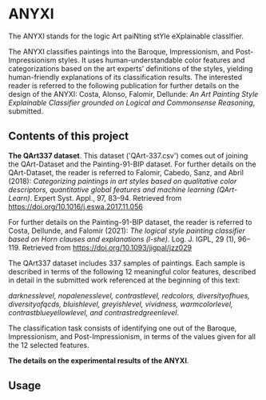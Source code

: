 # ANYXI

The ANYXI stands for the logic Art paiNting stYle eXplainable classIfier. 

The ANYXI classifies paintings into the Baroque, Impressionism, and Post-Impressionism styles. It uses human-understandable color features 
and categorizations based on the art experts’ definitions of the styles, yielding human-friendly explanations of its classification results. 
The interested reader is referred to the following publication for further details on the design of the ANYXI: 
  Costa, Alonso, Falomir, Dellunde: _An Art Painting Style Explainable Classifier grounded on Logical and Commonsense Reasoning_, submitted.

## Contents of this project

**The QArt337 dataset**. This dataset ('QArt-337.csv') comes out of joining the QArt-Dataset and the Painting-91-BIP dataset. For further details on the QArt-Dataset, the
reader is referred to
   Falomir, Cabedo, Sanz, and Abril (2018): _Categorizing paintings in art styles based on qualitative color descriptors, quantitative global features and
machine learning (QArt-Learn)_. Expert Syst. Appl., 97, 83–94. Retrieved from https://doi.org/10.1016/j.eswa.2017.11.056

For further details on the Painting-91-BIP dataset, the reader is referred to
Costa, Dellunde, and Falomir (2021): _The logical style painting classifier based on Horn clauses and explanations (l-she)_. Log. J. IGPL, 29 (1), 96–119. 
Retrieved from https://doi.org/10.1093/jigpal/jzz029

The QArt337 dataset includes 337 samples of paintings. Each sample is described in terms of the following 12 meaningful color features, described in 
detail in the submitted work referenced at the beginning of this text:

_darknesslevel, nopalenesslevel, contrastlevel, redcolors, diversityofhues, diversityofqcds, bluishlevel, greyishlevel, vividness, warmcolorlevel, 
contrastblueyellowlevel, and contrastredgreenlevel_.

The classification task consists of identifying one out of the Baroque, Impressionism, and Post-Impressionism, in terms of the values given for 
all the 12 selected features. 



**The details on the experimental results of the ANYXI**.

## Usage
